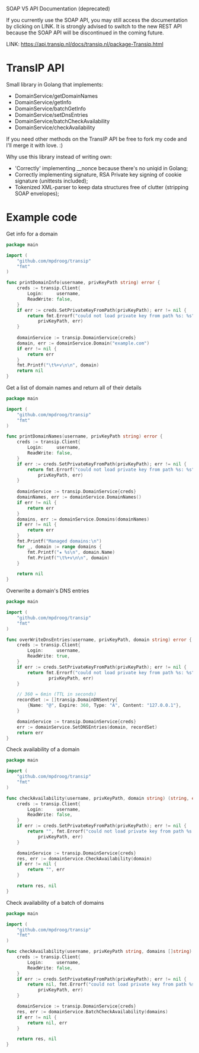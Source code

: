 SOAP V5 API Documentation (deprecated)

If you currently use the SOAP API, you may still access the documentation by clicking on LINK. It is strongly advised to switch to the new REST API because the SOAP API will be discontinued in the coming future.

LINK: https://api.transip.nl/docs/transip.nl/package-Transip.html

TransIP API
==================
Small library in Golang that implements:
* DomainService/getDomainNames
* DomainService/getInfo
* DomainService/batchGetInfo
* DomainService/setDnsEntries
* DomainService/batchCheckAvailability
* DomainService/checkAvailability

If you need other methods on the TransIP API be free to fork my
code and I'll merge it with love. :)

Why use this library instead of writing own:
* 'Correctly' implementing \_\_nonce because there's no uniqid in Golang;
* Correctly implementing signature, RSA Private key signing of cookie signature (unittests included);
* Tokenized XML-parser to keep data structures free of clutter (stripping SOAP envelopes);

Example code
=======
Get info for a domain
```go
package main

import (
	"github.com/mpdroog/transip"
	"fmt"
)

func printDomainInfo(username, privKeyPath string) error {
	creds := transip.Client{
		Login:     username,
		ReadWrite: false,
	}
	if err := creds.SetPrivateKeyFromPath(privKeyPath); err != nil {
		return fmt.Errorf("could not load private key from path %s: %s",
			privKeyPath, err)
	}
    	
	domainService := transip.DomainService{creds}
	domain, err := domainService.Domain("example.com")
	if err != nil {
		return err
	}
	fmt.Printf("\t%+v\n\n", domain)
	return nil
}
```

Get a list of domain names and return all of their details
```go
package main

import (
	"github.com/mpdroog/transip"
	"fmt"
)

func printDomainNames(username, privKeyPath string) error {
	creds := transip.Client{
		Login:     username,
		ReadWrite: false,
	}
	if err := creds.SetPrivateKeyFromPath(privKeyPath); err != nil {
		return fmt.Errorf("could not load private key from path %s: %s",
			privKeyPath, err)
	}
    	
	domainService := transip.DomainService{creds}
	domainNames, err := domainService.DomainNames()
	if err != nil {
		return err
	}
	domains, err := domainService.Domains(domainNames)
	if err != nil {
		return err
	}
	fmt.Printf("Managed domains:\n")
	for _, domain := range domains {
		fmt.Printf("★ %s\n", domain.Name)
		fmt.Printf("\t%+v\n\n", domain)
	}

	return nil
}
```

Overwrite a domain's DNS entries
```go
package main

import (
	"github.com/mpdroog/transip"
	"fmt"
)

func overWriteDnsEntries(username, privKeyPath, domain string) error {
	creds := transip.Client{
		Login:     username,
		ReadWrite: true,
	}
	if err := creds.SetPrivateKeyFromPath(privKeyPath); err != nil {
		return fmt.Errorf("could not load private key from path %s: %s",
	    		privKeyPath, err)
	}

	// 360 = 6min (TTL in seconds)
	recordSet := []transip.DomainDNSentry{
		{Name: "@", Expire: 360, Type: "A", Content: "127.0.0.1"},
	}

	domainService := transip.DomainService{creds}
	err := domainService.SetDNSEntries(domain, recordSet)
	return err
}
```

Check availability of a domain
```go
package main

import (
	"github.com/mpdroog/transip"
	"fmt"
)

func checkAvailability(username, privKeyPath, domain string) (string, error) {
	creds := transip.Client{
        Login:     username,
        ReadWrite: false,
    }
    if err := creds.SetPrivateKeyFromPath(privKeyPath); err != nil {
        return "", fmt.Errorf("could not load private key from path %s: %s",
            privKeyPath, err)
    }

    domainService := transip.DomainService{creds}
	res, err := domainService.CheckAvailability(domain)
	if err != nil {
		return "", err
	}

    return res, nil
}
```

Check availability of a batch of domains
```go
package main

import (
	"github.com/mpdroog/transip"
	"fmt"
)

func checkAvailability(username, privKeyPath string, domains []string) ([]transip.DomainCheckResult, error) {
	creds := transip.Client{
        Login:     username,
        ReadWrite: false,
    }
    if err := creds.SetPrivateKeyFromPath(privKeyPath); err != nil {
        return nil, fmt.Errorf("could not load private key from path %s: %s",
            privKeyPath, err)
    }

    domainService := transip.DomainService{creds}
	res, err := domainService.BatchCheckAvailability(domains)
	if err != nil {
		return nil, err
	}

    return res, nil
}
```
